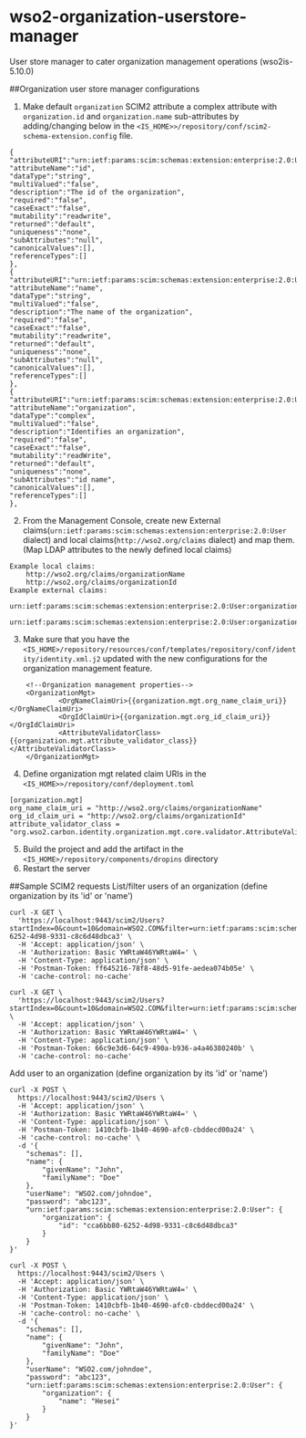 # wso2-organization-userstore-manager
User store manager to cater organization management operations (wso2is-5.10.0)

##Organization user store manager configurations
1. Make default `organization` SCIM2 attribute a complex attribute with `organization.id` and `organization.name` sub-attributes 
by adding/changing below in the `<IS_HOME>>/repository/conf/scim2-schema-extension.config` file.
```
{
"attributeURI":"urn:ietf:params:scim:schemas:extension:enterprise:2.0:User:organization.id",
"attributeName":"id",
"dataType":"string",
"multiValued":"false",
"description":"The id of the organization",
"required":"false",
"caseExact":"false",
"mutability":"readwrite",
"returned":"default",
"uniqueness":"none",
"subAttributes":"null",
"canonicalValues":[],
"referenceTypes":[]
},
{
"attributeURI":"urn:ietf:params:scim:schemas:extension:enterprise:2.0:User:organization.name",
"attributeName":"name",
"dataType":"string",
"multiValued":"false",
"description":"The name of the organization",
"required":"false",
"caseExact":"false",
"mutability":"readwrite",
"returned":"default",
"uniqueness":"none",
"subAttributes":"null",
"canonicalValues":[],
"referenceTypes":[]
},
{
"attributeURI":"urn:ietf:params:scim:schemas:extension:enterprise:2.0:User:organization",
"attributeName":"organization",
"dataType":"complex",
"multiValued":"false",
"description":"Identifies an organization",
"required":"false",
"caseExact":"false",
"mutability":"readWrite",
"returned":"default",
"uniqueness":"none",
"subAttributes":"id name",
"canonicalValues":[],
"referenceTypes":[]
}, 
```
2. From the Management Console, create new External claims(`urn:ietf:params:scim:schemas:extension:enterprise:2.0:User` dialect) and local claims(`http://wso2.org/claims` dialect) and map them.
(Map LDAP attributes to the newly defined local claims)
```
Example local claims:
    http://wso2.org/claims/organizationName
    http://wso2.org/claims/organizationId
Example external claims:
    urn:ietf:params:scim:schemas:extension:enterprise:2.0:User:organization.name
    urn:ietf:params:scim:schemas:extension:enterprise:2.0:User:organization.id
```
3. Make sure that you have the `<IS_HOME>/repository/resources/conf/templates/repository/conf/identity/identity.xml.j2` updated with the new configurations for the organization management feature.
```
    <!--Organization management properties-->
    <OrganizationMgt>
            <OrgNameClaimUri>{{organization.mgt.org_name_claim_uri}}</OrgNameClaimUri>
            <OrgIdClaimUri>{{organization.mgt.org_id_claim_uri}}</OrgIdClaimUri>
            <AttributeValidatorClass>{{organization.mgt.attribute_validator_class}}</AttributeValidatorClass>
    </OrganizationMgt>
```
4. Define organization mgt related claim URIs in the `<IS_HOME>>/repository/conf/deployment.toml`
```
[organization.mgt]
org_name_claim_uri = "http://wso2.org/claims/organizationName"
org_id_claim_uri = "http://wso2.org/claims/organizationId"
attribute_validator_class = "org.wso2.carbon.identity.organization.mgt.core.validator.AttributeValidatorImpl"
```
5. Build the project and add the artifact in the `<IS_HOME>/repository/components/dropins` directory
6. Restart the server

##Sample SCIM2 requests 
List/filter users of an organization (define organization by its 'id' or 'name')
```
curl -X GET \
  'https://localhost:9443/scim2/Users?startIndex=0&count=10&domain=WSO2.COM&filter=urn:ietf:params:scim:schemas:extension:enterprise:2.0:User.organization.id+eq+cca6bb80-6252-4d98-9331-c8c6d48dbca3' \
  -H 'Accept: application/json' \
  -H 'Authorization: Basic YWRtaW46YWRtaW4=' \
  -H 'Content-Type: application/json' \
  -H 'Postman-Token: ff645216-78f8-48d5-91fe-aedea074b05e' \
  -H 'cache-control: no-cache'

curl -X GET \
  'https://localhost:9443/scim2/Users?startIndex=0&count=10&domain=WSO2.COM&filter=urn:ietf:params:scim:schemas:extension:enterprise:2.0:User.organization.name+eq+Hesei' \
  -H 'Accept: application/json' \
  -H 'Authorization: Basic YWRtaW46YWRtaW4=' \
  -H 'Content-Type: application/json' \
  -H 'Postman-Token: 66c9e3d6-64c9-490a-b936-a4a46380240b' \
  -H 'cache-control: no-cache'
```

Add user to an organization (define organization by its 'id' or 'name')
```
curl -X POST \
  https://localhost:9443/scim2/Users \
  -H 'Accept: application/json' \
  -H 'Authorization: Basic YWRtaW46YWRtaW4=' \
  -H 'Content-Type: application/json' \
  -H 'Postman-Token: 1410cbfb-1b40-4690-afc0-cbddecd00a24' \
  -H 'cache-control: no-cache' \
  -d '{
    "schemas": [],
    "name": {
        "givenName": "John",
        "familyName": "Doe"
    },
    "userName": "WSO2.com/johndoe",
    "password": "abc123",
    "urn:ietf:params:scim:schemas:extension:enterprise:2.0:User": {
        "organization": {
            "id": "cca6bb80-6252-4d98-9331-c8c6d48dbca3"
        }
    }
}'

curl -X POST \
  https://localhost:9443/scim2/Users \
  -H 'Accept: application/json' \
  -H 'Authorization: Basic YWRtaW46YWRtaW4=' \
  -H 'Content-Type: application/json' \
  -H 'Postman-Token: 1410cbfb-1b40-4690-afc0-cbddecd00a24' \
  -H 'cache-control: no-cache' \
  -d '{
    "schemas": [],
    "name": {
        "givenName": "John",
        "familyName": "Doe"
    },
    "userName": "WSO2.com/johndoe",
    "password": "abc123",
    "urn:ietf:params:scim:schemas:extension:enterprise:2.0:User": {
        "organization": {
            "name": "Hesei"
        }
    }
}'
```

